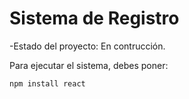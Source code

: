 <h1>Sistema de Registro</h1>

-Estado del proyecto: En contrucción.

Para ejecutar el sistema, debes poner:

```npm install react```
